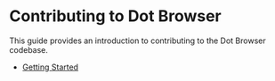 # Contributing to Dot Browser

This guide provides an introduction to contributing to the Dot Browser codebase.

* [Getting Started](getting_started.md)